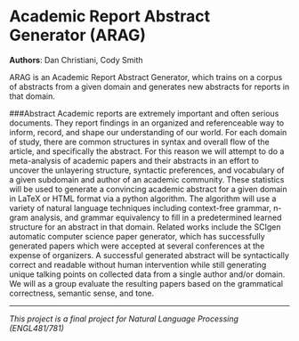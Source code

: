 # Academic Report Abstract Generator (ARAG)
**Authors**: Dan Christiani, Cody Smith

ARAG is an Academic Report Abstract Generator, which trains on a corpus of abstracts from a given domain and generates new abstracts for reports in that domain.

###Abstract
Academic reports are extremely important and often serious documents. They report findings in an organized and referenceable way to inform, record, and shape our understanding of our world. For each domain of study, there are common structures in syntax and overall flow of the article, and specifically the abstract. For this reason we will attempt to do a meta-analysis of academic papers and their abstracts in an effort to uncover the unlayering structure, syntactic preferences, and vocabulary of a given subdomain and author of an academic community. These statistics will be used to generate a convincing academic abstract for a given domain in LaTeX or HTML format via a python algorithm. The algorithm will use a variety of natural language techniques including context-free grammar, n-gram analysis, and grammar equivalency to fill in a predetermined learned structure for an abstract in that domain. Related works include the SCIgen automatic computer science paper generator, which has successfully generated papers which were accepted at several conferences at the expense of organizers. A successful generated abstract will be syntactically correct and readable without human intervention while still generating unique talking points on collected data from a single author and/or domain. We will as a group evaluate the resulting papers based on the grammatical correctness, semantic sense, and tone.

---
*This project is a final project for Natural Language Processing (ENGL481/781)*
